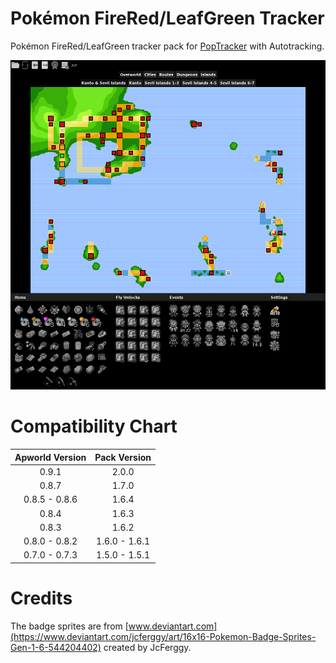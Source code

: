 # Pokémon FireRed/LeafGreen Tracker

Pokémon FireRed/LeafGreen tracker pack for [PopTracker](https://github.com/black-sliver/PopTracker/) with Autotracking.

![Screenshot of the pack](images/preview.png)

# Compatibility Chart
| Apworld Version | Pack Version  |
|:---------------:|:-------------:|
|      0.9.1      |     2.0.0     |
|      0.8.7      |     1.7.0     |
|  0.8.5 - 0.8.6  |     1.6.4     |
|      0.8.4      |     1.6.3     |
|      0.8.3      |     1.6.2     |
|  0.8.0 - 0.8.2  | 1.6.0 - 1.6.1 |
|  0.7.0 - 0.7.3  | 1.5.0 - 1.5.1 |

# Credits
The badge sprites are from [www.deviantart.com](https://www.deviantart.com/jcferggy/art/16x16-Pokemon-Badge-Sprites-Gen-1-6-544204402) created by JcFerggy.